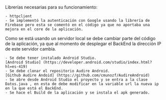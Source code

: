 Librerías necesarias para su funcionamiento:

```	
- httpclient
- Se implementó la autenticación con Google usando la librería de Firebase pero esta se comentó en el código ya que no aportaba una mejora en el core de la aplicación.
```

Como se está usando un servidor local se debe cambiar parte del código de la aplicación, ya que al momento de desplegar el BackEnd la dirección IP de este servidor cambia.

```
- Se debe tener instalado Android Studio.
[Android Studio] (https://developer.android.com/studio/index.html?hl=es-419)
- Se debe clonar el repositorio Audire Android. 
[Github Audire Andoid] (https://github.com/cmunozf/AudireAndroid)
- Se abre desde Android Studio el proyecto y se entra a la clase Datos.java , en esta de debe modificar en la variable url la nueva ip en la que está el BackEnd.
- Se hace el Build de la aplicación y se instala el apk generado.
```